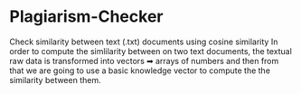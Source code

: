 # Plagiarism-Checker
Check similarity between text (.txt) documents using cosine similarity  In order to compute the simlilarity between on two text documents, the textual raw data is transformed into vectors ➡ arrays of numbers and then from that we are going to use a basic knowledge vector to compute the the similarity between them.
